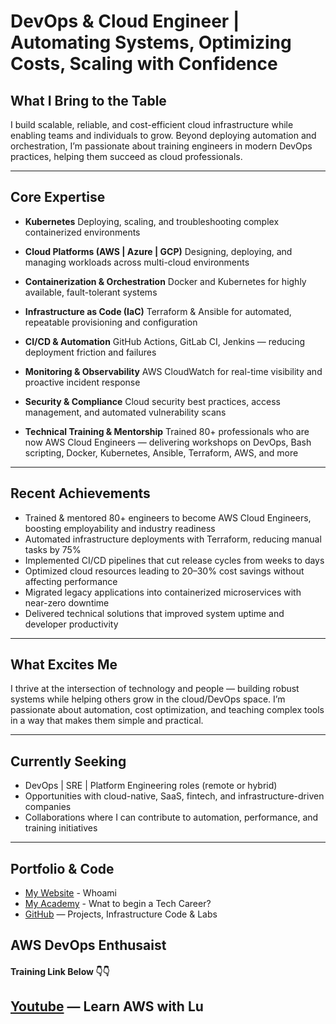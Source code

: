 # DevOps & Cloud Engineer | Automating Systems, Optimizing Costs, Scaling with Confidence

## What I Bring to the Table
I build scalable, reliable, and cost-efficient cloud infrastructure while enabling teams and individuals to grow. Beyond deploying automation and orchestration, I’m passionate about training engineers in modern DevOps practices, helping them succeed as cloud professionals.



---

## Core Expertise

- **Kubernetes**
Deploying, scaling, and troubleshooting complex containerized environments

- **Cloud Platforms (AWS | Azure | GCP)**
  Designing, deploying, and managing workloads across multi-cloud environments

- **Containerization & Orchestration**
  Docker and Kubernetes for highly available, fault-tolerant systems

- **Infrastructure as Code (IaC)**
  Terraform & Ansible for automated, repeatable provisioning and configuration

- **CI/CD & Automation**
  GitHub Actions, GitLab CI, Jenkins — reducing deployment friction and failures

- **Monitoring & Observability**
  AWS CloudWatch for real-time visibility and proactive incident response

- **Security & Compliance**
  Cloud security best practices, access management, and automated vulnerability scans

- **Technical Training & Mentorship**
Trained 80+ professionals who are now AWS Cloud Engineers — delivering workshops on DevOps, Bash scripting, Docker, Kubernetes, Ansible, Terraform, AWS, and more
---

## Recent Achievements

- Trained & mentored 80+ engineers to become AWS Cloud Engineers, boosting employability and industry readiness
- Automated infrastructure deployments with Terraform, reducing manual tasks by 75%
- Implemented CI/CD pipelines that cut release cycles from weeks to days
- Optimized cloud resources leading to 20–30% cost savings without affecting performance
- Migrated legacy applications into containerized microservices with near-zero downtime
- Delivered technical solutions that improved system uptime and developer productivity
---

## What Excites Me

I thrive at the intersection of technology and people — building robust systems while helping others grow in the cloud/DevOps space.
I’m passionate about automation, cost optimization, and teaching complex tools in a way that makes them simple and practical.

---

## Currently Seeking

- DevOps | SRE | Platform Engineering roles (remote or hybrid)
- Opportunities with cloud-native, SaaS, fintech, and infrastructure-driven companies
- Collaborations where I can contribute to automation, performance, and training initiatives

---

## Portfolio & Code

- [My Website](http://luabikoye.com) - Whoami
- [My Academy](http://www.aledoyacademy.com) - Wnat to begin a Tech Career?
- [GitHub](https://github.com/Luabikoye) — Projects, Infrastructure Code & Labs




## AWS DevOps Enthusaist

#### Training Link Below 👇👇

## [Youtube](https://youtube.com/@LearnAWSwithLu) — Learn AWS with Lu
